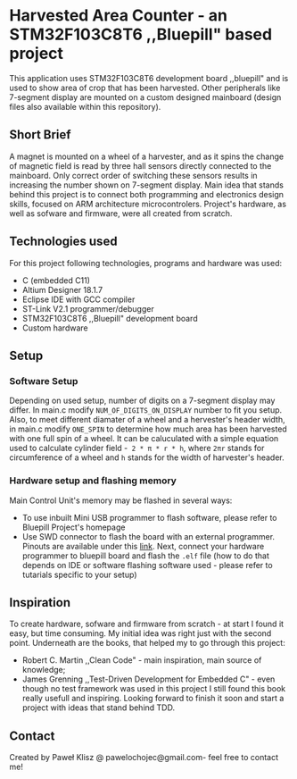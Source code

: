 # Harvested Area Counter - an STM32F103C8T6 ,,Bluepill" based project
This application uses STM32F103C8T6 development board ,,bluepill" and is used to show area of crop that has been harvested. Other peripherals like 7-segment display are mounted on a custom designed mainboard (design files also available within this repository).

## Short Brief
A magnet is mounted on a wheel of a harvester, and as it spins the change of magnetic field is read by three hall sensors directly connected to the mainboard. Only correct order of switching these sensors results in increasing the number shown on 7-segment display. Main idea that stands behind this project is to connect both programming and electronics design skills, focused on ARM architecture microcontrolers. Project's hardware, as well as sofware and firmware, were all created from scratch.

## Technologies used
For this project following technologies, programs and hardware was used:

* C (embedded C11)
* Altium Designer 18.1.7
* Eclipse IDE with GCC compiler
* ST-Link V2.1 programmer/debugger
* STM32F103C8T6 ,,Bluepill" development board
* Custom hardware
## Setup
### Software Setup
Depending on used setup, number of digits on a 7-segment display may differ. In main.c modify `NUM_OF_DIGITS_ON_DISPLAY` number to fit you setup. Also, to meet different diamater of a wheel and a hervester's header width, in main.c modify `ONE_SPIN` to determine how much area has been harvested with one full spin of a wheel. It can be caluculated with a simple equation used to calculate cylinder field -` 2 * π * r * h`, where `2πr` stands for circumference of a wheel and `h` stands for the width of harvester's header.

### Hardware setup and flashing memory
Main Control Unit's memory may be flashed in several ways:

* To use inbuilt Mini USB programmer to flash software, please refer to Bluepill Project's homepage
* Use SWD connector to flash the board with an external programmer. Pinouts are available under this [link](https://user-images.githubusercontent.com/26856618/33534204-dcfa66be-d85a-11e7-8e1f-fdb426510126.gif). Next, connect your hardware programmer to bluepill board and flash the `.elf` file (how to do that depends on IDE or software flashing software used - please refer to tutarials specific to your setup)
## Inspiration
To create hardware, sofware and firmware from scratch - at start I found it easy, but time consuming. My initial idea was right just with the second point. Underneath are the books, that helped my to go through this project:

* Robert C. Martin ,,Clean Code" - main inspiration, main source of knowledge;
* James Grenning ,,Test-Driven Development for Embedded C" - even though no test framework was used in this project I still found this book really usefull and inspiring. Looking forward to finish it soon and start a project with ideas that stand behind TDD. 
## Contact
Created by Paweł Klisz @ pawelochojec@gmail.com- feel free to contact me!
